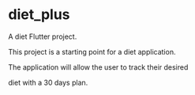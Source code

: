 # diet_plus

A diet Flutter project.


This project is a starting point for a diet application.

The application will allow the user to track their desired

diet with a 30 days plan.

